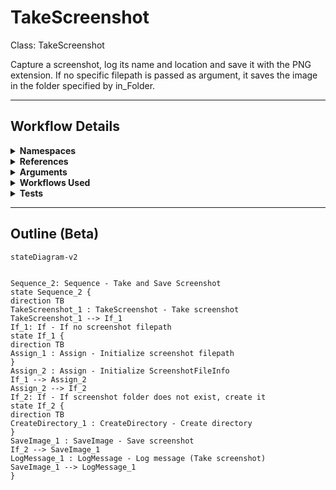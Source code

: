 # TakeScreenshot
Class: TakeScreenshot

Capture a screenshot, log its name and location and save it with the PNG extension.
If no specific filepath is passed as argument, it saves the image in the folder specified by in_Folder.

<hr />

## Workflow Details
<details>
    <summary>
    <b>Namespaces</b>
    </summary>
    
- System
- System.Collections.Generic
- System.Data
- System.IO
- System.Linq
- System.Linq.Expressions
- System.Runtime.Serialization
- System.Text
- UiPath.Core
- UiPath.Core.Activities
- System.Collections.ObjectModel


</details>
<details>
    <summary>
    <b>References</b>
    </summary>

- Microsoft.CSharp
- System.Private.CoreLib
- System
- System.Activities
- System.Core
- System.Data
- System.Linq
- System.Data.Common
- System.Private.CoreLib
- System.Runtime.Serialization
- System.ServiceModel
- System.ServiceModel.Activities
- System.ValueTuple
- System.Xaml
- System.Xml
- System.Xml.Linq
- UiPath.CV
- UiPath.Excel
- UiPath.Platform
- UiPath.System.Activities
- UiPath.System.Activities.Design
- UiPath.UiAutomation.Activities
- WindowsBase


</details>
<details>
    <summary>
    <b>Arguments</b>
    </summary>

| Name | Direction | Type | Description |
|  --- | --- | --- | ---  |
| in_Folder | InArgument | x:String | Path to the folder where the screenshot should be saved. |
| io_FilePath | InOutArgument | x:String | Optional argument that specifies the path and the name of the screenshot to be taken. |

    
</details>
<details>
    <summary>
    <b>Workflows Used</b>
    </summary>



    
</details>
<details>
    <summary>
    <b>Tests</b>
    </summary>



    
</details>

<hr />

## Outline (Beta)

```mermaid
stateDiagram-v2


Sequence_2: Sequence - Take and Save Screenshot
state Sequence_2 {
direction TB
TakeScreenshot_1 : TakeScreenshot - Take screenshot
TakeScreenshot_1 --> If_1
If_1: If - If no screenshot filepath
state If_1 {
direction TB
Assign_1 : Assign - Initialize screenshot filepath
}
Assign_2 : Assign - Initialize ScreenshotFileInfo
If_1 --> Assign_2
Assign_2 --> If_2
If_2: If - If screenshot folder does not exist, create it
state If_2 {
direction TB
CreateDirectory_1 : CreateDirectory - Create directory
}
SaveImage_1 : SaveImage - Save screenshot
If_2 --> SaveImage_1
LogMessage_1 : LogMessage - Log message (Take screenshot)
SaveImage_1 --> LogMessage_1
}
```